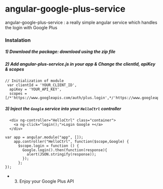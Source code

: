# angular-google-plus-service
angular-google-plus-service : a really simple angular service which handles the login with Google Plus

### Instalation

##### 1) Download the package: download using the zip file 

##### 2) Add angular-plus-service.js in your app & Change the clientId, apiKey & scopes

```
// Initialization of module
 var clientId = 'YOUR_CLIENT_ID',
  apiKey = 'YOUR_API_KEY',
  scopes = [/*'https://www.googleapis.com/auth/plus.login',*/'https://www.googleapis.com/auth/contacts.readonly'],

```

##### 3) Inject the ```Google``` service into your ```HelloCtrl``` controller

```
  <div ng-controller="HelloCtrl" class="container">
    <a ng-click="login();">Login Google +</a>
  </div>
```

```
var app = angular.module("app", []);
    app.controller("HelloCtrl", function($scope,Google) {
      $scope.login = function () {
        Google.login().then(function(response){
          alert(JSON.stringify(response));
        });
      };
});
```


* 3) Enjoy your Google Plus API
